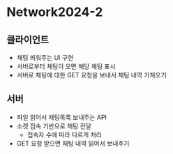 # Network2024-2

## 클라이언트
- 채팅 띄워주는 UI 구현
- 서버로부터 채팅이 오면 해당 채팅 표시
- 서버로 채팅에 대한 GET 요청을 보내서 채팅 내역 가져오기

## 서버
- 파일 읽어서 채팅목록 보내주는 API
- 소켓 접속 기반으로 채팅 전달
    - 접속자 수에 따라 다르게 처리
- GET 요청 받으면 채팅 내역 읽어서 보내주기

